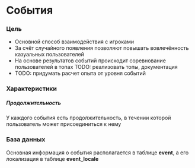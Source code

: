 # События

### Цель

- Основной способ взаимодействия с игроками
- За счёт случайного появления позволяют повышать вовлечённость казуальных пользователей
- На основе результатов событий происходит соревнование пользователей в топах TODO: реализовать топы, документация
- TODO: придумать расчет опыта от уровня событий

### Характеристики

##### Продолжительность
У каждого события есть продолжительность, в течении которой пользователь может присоединиться к нему

### База данных

Основная информация о события располагается в таблице **event**, а его локализация в таблице **event_locale**